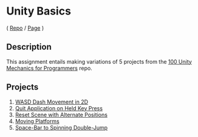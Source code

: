 # Unity Basics
( [Repo](https://github.com/JaiChong/css385/tree/main/unity_basics/) / [Page](https://jaichong.github.io/css385/unity_basics/) )

## Description
This assignment entails making variations of 5 projects from the [100 Unity Mechanics for Programmers](https://github.com/t4guw/100-Unity-Mechanics-for-Programmers) repo.

## Projects
1. [WASD Dash Movement in 2D](https://jaichong.github.io/css385/unity_basics/wasd_dash_movement_2d/)
2. [Quit Application on Held Key Press](https://jaichong.github.io/css385/unity_basics/quit_application_on_held_key_press/)
3. [Reset Scene with Alternate Positions](https://jaichong.github.io/css385/unity_basics/reset_scene_with_alt_positions/)
4. [Moving Platforms](https://jaichong.github.io/css385/unity_basics/moving_platforms/)
5. [Space-Bar to Spinning Double-Jump](https://jaichong.github.io/css385/unity_basics/space_spinning_double_jump)
